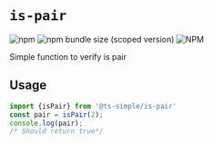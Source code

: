 # `is-pair`

<!-- Shield Tag -->

![npm](https://img.shields.io/npm/dm/%40ts-simple%2Fis-pair.svg)
![npm bundle size (scoped version)](https://img.shields.io/bundlephobia/min/@ts-simple/is-pair.svg)
![NPM](https://img.shields.io/npm/l/@ts-simple/is-pair.svg)

Simple function to verify is pair


## Usage

```ts
import {isPair} from '@ts-simple/is-pair'
const pair = isPair(2);
console.log(pair);
/* Should return true*/

```

